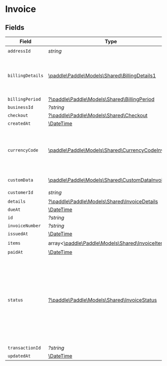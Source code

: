 # Invoice


## Fields

| Field                                                                                                                                                                                                                              | Type                                                                                                                                                                                                                               | Required                                                                                                                                                                                                                           | Description                                                                                                                                                                                                                        | Example                                                                                                                                                                                                                            |
| ---------------------------------------------------------------------------------------------------------------------------------------------------------------------------------------------------------------------------------- | ---------------------------------------------------------------------------------------------------------------------------------------------------------------------------------------------------------------------------------- | ---------------------------------------------------------------------------------------------------------------------------------------------------------------------------------------------------------------------------------- | ---------------------------------------------------------------------------------------------------------------------------------------------------------------------------------------------------------------------------------- | ---------------------------------------------------------------------------------------------------------------------------------------------------------------------------------------------------------------------------------- |
| `addressId`                                                                                                                                                                                                                        | *string*                                                                                                                                                                                                                           | :heavy_check_mark:                                                                                                                                                                                                                 | N/A                                                                                                                                                                                                                                | add_01ghbkbv8s6kjram8fbfz49p45                                                                                                                                                                                                     |
| `billingDetails`                                                                                                                                                                                                                   | [\paddle\Paddle\Models\Shared\BillingDetails1](../../models/shared/BillingDetails1.md)                                                                                                                                             | :heavy_check_mark:                                                                                                                                                                                                                 | Details for invoicing. Required if `collection_mode` is set to `manual`. Otherwise must be `null`.                                                                                                                                 |                                                                                                                                                                                                                                    |
| `billingPeriod`                                                                                                                                                                                                                    | [?\paddle\Paddle\Models\Shared\BillingPeriod](../../models/shared/BillingPeriod.md)                                                                                                                                                | :heavy_minus_sign:                                                                                                                                                                                                                 | N/A                                                                                                                                                                                                                                |                                                                                                                                                                                                                                    |
| `businessId`                                                                                                                                                                                                                       | *?string*                                                                                                                                                                                                                          | :heavy_minus_sign:                                                                                                                                                                                                                 | N/A                                                                                                                                                                                                                                | biz_01ghbkcbs88yxj4fxecevjz9g7                                                                                                                                                                                                     |
| `checkout`                                                                                                                                                                                                                         | [?\paddle\Paddle\Models\Shared\Checkout](../../models/shared/Checkout.md)                                                                                                                                                          | :heavy_minus_sign:                                                                                                                                                                                                                 | N/A                                                                                                                                                                                                                                |                                                                                                                                                                                                                                    |
| `createdAt`                                                                                                                                                                                                                        | [\DateTime](https://www.php.net/manual/en/class.datetime.php)                                                                                                                                                                      | :heavy_minus_sign:                                                                                                                                                                                                                 | N/A                                                                                                                                                                                                                                |                                                                                                                                                                                                                                    |
| `currencyCode`                                                                                                                                                                                                                     | [\paddle\Paddle\Models\Shared\CurrencyCodeInvoice](../../models/shared/CurrencyCodeInvoice.md)                                                                                                                                     | :heavy_check_mark:                                                                                                                                                                                                                 | Currency codes accepted for invoice. Current accepted currencies for invoice: EUR, GPB and USD.                                                                                                                                    |                                                                                                                                                                                                                                    |
| `customData`                                                                                                                                                                                                                       | [\paddle\Paddle\Models\Shared\CustomDataInvoice](../../models/shared/CustomDataInvoice.md)                                                                                                                                         | :heavy_check_mark:                                                                                                                                                                                                                 | Key/value pairs of any custom data                                                                                                                                                                                                 |                                                                                                                                                                                                                                    |
| `customerId`                                                                                                                                                                                                                       | *string*                                                                                                                                                                                                                           | :heavy_check_mark:                                                                                                                                                                                                                 | N/A                                                                                                                                                                                                                                | ctm_01ghbkbbm326p19wh85fnr0xft                                                                                                                                                                                                     |
| `details`                                                                                                                                                                                                                          | [?\paddle\Paddle\Models\Shared\InvoiceDetails](../../models/shared/InvoiceDetails.md)                                                                                                                                              | :heavy_minus_sign:                                                                                                                                                                                                                 | N/A                                                                                                                                                                                                                                |                                                                                                                                                                                                                                    |
| `dueAt`                                                                                                                                                                                                                            | [\DateTime](https://www.php.net/manual/en/class.datetime.php)                                                                                                                                                                      | :heavy_minus_sign:                                                                                                                                                                                                                 | N/A                                                                                                                                                                                                                                |                                                                                                                                                                                                                                    |
| `id`                                                                                                                                                                                                                               | *?string*                                                                                                                                                                                                                          | :heavy_minus_sign:                                                                                                                                                                                                                 | N/A                                                                                                                                                                                                                                | inv_01ghbk4xjn4qdsmstcwzgcgg35                                                                                                                                                                                                     |
| `invoiceNumber`                                                                                                                                                                                                                    | *?string*                                                                                                                                                                                                                          | :heavy_minus_sign:                                                                                                                                                                                                                 | N/A                                                                                                                                                                                                                                | 123-45678                                                                                                                                                                                                                          |
| `issuedAt`                                                                                                                                                                                                                         | [\DateTime](https://www.php.net/manual/en/class.datetime.php)                                                                                                                                                                      | :heavy_minus_sign:                                                                                                                                                                                                                 | N/A                                                                                                                                                                                                                                |                                                                                                                                                                                                                                    |
| `items`                                                                                                                                                                                                                            | array<[\paddle\Paddle\Models\Shared\InvoiceItem](../../models/shared/InvoiceItem.md)>                                                                                                                                              | :heavy_check_mark:                                                                                                                                                                                                                 | N/A                                                                                                                                                                                                                                |                                                                                                                                                                                                                                    |
| `paidAt`                                                                                                                                                                                                                           | [\DateTime](https://www.php.net/manual/en/class.datetime.php)                                                                                                                                                                      | :heavy_minus_sign:                                                                                                                                                                                                                 | N/A                                                                                                                                                                                                                                |                                                                                                                                                                                                                                    |
| `status`                                                                                                                                                                                                                           | [?\paddle\Paddle\Models\Shared\InvoiceStatus](../../models/shared/InvoiceStatus.md)                                                                                                                                                | :heavy_minus_sign:                                                                                                                                                                                                                 | The status of the invoice. Most of statuses are self-explanatory. `pending_acceptance` is a state equivalent of `unpaid` but represents the fact that the customer has not yet accept Paddle's invoicing MoR terms and conditions. | paid                                                                                                                                                                                                                               |
| `transactionId`                                                                                                                                                                                                                    | *?string*                                                                                                                                                                                                                          | :heavy_minus_sign:                                                                                                                                                                                                                 | N/A                                                                                                                                                                                                                                | txn_01gr689rcf018r2b4bjbrmdh4k                                                                                                                                                                                                     |
| `updatedAt`                                                                                                                                                                                                                        | [\DateTime](https://www.php.net/manual/en/class.datetime.php)                                                                                                                                                                      | :heavy_minus_sign:                                                                                                                                                                                                                 | N/A                                                                                                                                                                                                                                |                                                                                                                                                                                                                                    |